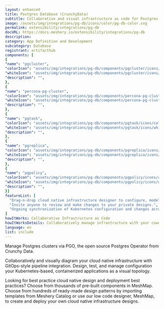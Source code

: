 ```yaml
---
layout: enhanced
title: Postgres Database (CrunchyData)
subtitle: Collaborative and visual infrastructure as code for Postgres Database (CrunchyData)
image: /assets/img/integrations/pg-db/icons/color/pg-db-color.svg
permalink: extensibility/integrations/pg-db
docURL: https://docs.meshery.io/extensibility/integrations/pg-db
description: 
category: App Definition and Development
subcategory: Database
registrant: artifacthub
components: [
{
"name": "pgcluster",
"colorIcon": "assets/img/integrations/pg-db/components/pgcluster/icons/color/pgcluster-color.svg",
"whiteIcon": "assets/img/integrations/pg-db/components/pgcluster/icons/white/pgcluster-white.svg",
"description": "",
},
{
"name": "percona-pg-cluster",
"colorIcon": "assets/img/integrations/pg-db/components/percona-pg-cluster/icons/color/percona-pg-cluster-color.svg",
"whiteIcon": "assets/img/integrations/pg-db/components/percona-pg-cluster/icons/white/percona-pg-cluster-white.svg",
"description": "",
},
{
"name": "pgtask",
"colorIcon": "assets/img/integrations/pg-db/components/pgtask/icons/color/pgtask-color.svg",
"whiteIcon": "assets/img/integrations/pg-db/components/pgtask/icons/white/pgtask-white.svg",
"description": "",
},
{
"name": "pgreplica",
"colorIcon": "assets/img/integrations/pg-db/components/pgreplica/icons/color/pgreplica-color.svg",
"whiteIcon": "assets/img/integrations/pg-db/components/pgreplica/icons/white/pgreplica-white.svg",
"description": "",
},
{
"name": "pgpolicy",
"colorIcon": "assets/img/integrations/pg-db/components/pgpolicy/icons/color/pgpolicy-color.svg",
"whiteIcon": "assets/img/integrations/pg-db/components/pgpolicy/icons/white/pgpolicy-white.svg",
"description": "",
}]
featureList: [
  "Drag-n-drop cloud native infrastructure designer to configure, model, and deploy your workloads.",
  "Invite anyone to review and make changes to your private designs.",
  "Ongoing synchronization of Kubernetes configuration and changes across any number of clusters."
]
howItWorks: Collaborative Infrastructure as Code
howItWorksDetails: Collaboratively manage infrastructure with your coworkers synchronously sharing the same designs.
language: en
list: include
---
```

<p>
Manage Postgres clusters via PGO, the open source Postgres Operator from Crunchy Data.
</p>
<p>
    Collaboratively and visually diagram your cloud native infrastructure with GitOps-style pipeline integration. Design, test, and manage configuration your Kubernetes-based, containerized applications as a visual topology.
</p>
<p>
    Looking for best practice cloud native design and deployment best practices? Choose from thousands of pre-built components in MeshMap. Choose from hundreds of ready-made design patterns by importing templates from Meshery Catalog or use our low code designer, MeshMap, to create and deploy your own cloud native infrastructure designs.
</p>
